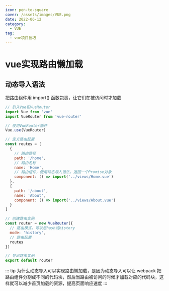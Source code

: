 ```yaml
---
icon: pen-to-square
cover: /assets/images/VUE.png
date: 2022-06-12
category:
  - VUE
tag:
  - vue项目技巧
---
```


#  vue实现路由懒加载

## 动态导入语法

把路由组件用 import() 函数包裹，让它们在被访问时才加载

```js
// 引入Vue和VueRouter
import Vue from 'vue'
import VueRouter from 'vue-router'

// 使用VueRouter插件
Vue.use(VueRouter)

// 定义路由配置
const routes = [
  {
    // 路由路径
    path: '/home',
    // 路由名称
    name: 'Home',
    // 路由组件，使用动态导入语法，返回一个Promise对象
    component: () => import('../views/Home.vue')
  },
  {
    path: '/about',
    name: 'About',
    component: () => import('../views/About.vue')
  }
]

// 创建路由实例
const router = new VueRouter({
  // 路由模式，可以是hash或history
  mode: 'history',
  // 路由配置
  routes
})

// 导出路由实例
export default router

```
::: tip 
为什么动态导入可以实现路由懒加载，是因为动态导入可以让 webpack 把路由组件分割成不同的代码块，然后当路由被访问的时候才加载对应的代码块，这样就可以减少首页加载的资源，提高页面响应速度
:::

